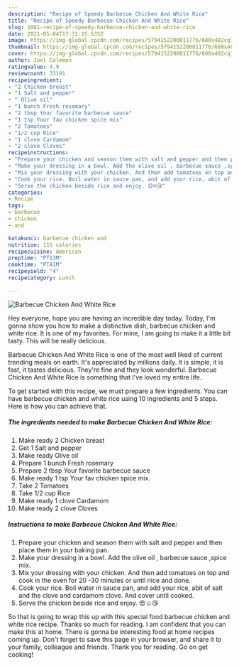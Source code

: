 ```yaml
---
description: "Recipe of Speedy Barbecue Chicken And White Rice"
title: "Recipe of Speedy Barbecue Chicken And White Rice"
slug: 1081-recipe-of-speedy-barbecue-chicken-and-white-rice
date: 2021-05-04T17:31:15.535Z
image: https://img-global.cpcdn.com/recipes/5794152200011776/680x482cq70/barbecue-chicken-and-white-rice-recipe-main-photo.jpg
thumbnail: https://img-global.cpcdn.com/recipes/5794152200011776/680x482cq70/barbecue-chicken-and-white-rice-recipe-main-photo.jpg
cover: https://img-global.cpcdn.com/recipes/5794152200011776/680x482cq70/barbecue-chicken-and-white-rice-recipe-main-photo.jpg
author: Joel Coleman
ratingvalue: 4.9
reviewcount: 33191
recipeingredient:
- "2 Chicken breast"
- "1 Salt and pepper"
- " Olive oil"
- "1 bunch Fresh rosemary"
- "2 tbsp Your favorite barbecue sauce"
- "1 tsp Your fav chicken spice mix"
- "2 Tomatoes"
- "1/2 cup Rice"
- "1 clove Cardamom"
- "2 clove Cloves"
recipeinstructions:
- "Prepare your chicken and season them with salt and pepper and then place them in your baking pan."
- "Make your dressing in a bowl. Add the olive oil , barbecue sauce ,spice mix."
- "Mix your dressing with your chicken. And then add tomatoes on top and cook in the oven for 20 -30 minutes or until nice and done."
- "Cook your rice. Boil water in sauce pan, and add your rice, abit of salt and the clove and cardamom clove. And cover until cooked."
- "Serve the chicken beside rice and enjoy. 😍☺️😘"
categories:
- Recipe
tags:
- barbecue
- chicken
- and

katakunci: barbecue chicken and 
nutrition: 115 calories
recipecuisine: American
preptime: "PT13M"
cooktime: "PT41M"
recipeyield: "4"
recipecategory: Lunch

---
```



![Barbecue Chicken And White Rice](https://img-global.cpcdn.com/recipes/5794152200011776/680x482cq70/barbecue-chicken-and-white-rice-recipe-main-photo.jpg)

Hey everyone, hope you are having an incredible day today. Today, I'm gonna show you how to make a distinctive dish, barbecue chicken and white rice. It is one of my favorites. For mine, I am going to make it a little bit tasty. This will be really delicious.

Barbecue Chicken And White Rice is one of the most well liked of current trending meals on earth. It's appreciated by millions daily. It is simple, it is fast, it tastes delicious. They're fine and they look wonderful. Barbecue Chicken And White Rice is something that I've loved my entire life.




To get started with this recipe, we must prepare a few ingredients. You can have barbecue chicken and white rice using 10 ingredients and 5 steps. Here is how you can achieve that.

<!--inarticleads1-->

##### The ingredients needed to make Barbecue Chicken And White Rice:

1. Make ready 2 Chicken breast
1. Get 1 Salt and pepper
1. Make ready  Olive oil
1. Prepare 1 bunch Fresh rosemary
1. Prepare 2 tbsp Your favorite barbecue sauce
1. Make ready 1 tsp Your fav chicken spice mix.
1. Take 2 Tomatoes
1. Take 1/2 cup Rice
1. Make ready 1 clove Cardamom
1. Make ready 2 clove Cloves




<!--inarticleads2-->

##### Instructions to make Barbecue Chicken And White Rice:

1. Prepare your chicken and season them with salt and pepper and then place them in your baking pan.
1. Make your dressing in a bowl. Add the olive oil , barbecue sauce ,spice mix.
1. Mix your dressing with your chicken. And then add tomatoes on top and cook in the oven for 20 -30 minutes or until nice and done.
1. Cook your rice. Boil water in sauce pan, and add your rice, abit of salt and the clove and cardamom clove. And cover until cooked.
1. Serve the chicken beside rice and enjoy. 😍☺️😘




So that is going to wrap this up with this special food barbecue chicken and white rice recipe. Thanks so much for reading. I am confident that you can make this at home. There is gonna be interesting food at home recipes coming up. Don't forget to save this page in your browser, and share it to your family, colleague and friends. Thank you for reading. Go on get cooking!
